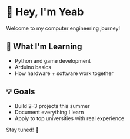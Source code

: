 # 👋 Hey, I'm Yeab

Welcome to my computer engineering journey!

## 🔧 What I'm Learning
- Python and game development
- Arduino basics
- How hardware + software work together

## 💡 Goals
- Build 2–3 projects this summer
- Document everything I learn
- Apply to top universities with real experience

Stay tuned! 🚀
